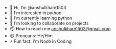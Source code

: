 - 👋 Hi, I’m @anshulkhare1503
- 👀 I’m interested in python
- 🌱 I’m currently learning python
- 💞️ I’m looking to collaborate on projects
- 📫 How to reach me anshulkhare1503@gmail.com
- 😄 Pronouns: He/Him
- ⚡ Fun fact: i'm Noob in Coding

<!---
anshulkhare1503/anshulkhare1503 is a ✨ special ✨ repository because its `README.md` (this file) appears on your GitHub profile.
You can click the Preview link to take a look at your changes.
--->
